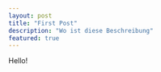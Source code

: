 ```yaml
---
layout: post
title: "First Post"
description: "Wo ist diese Beschreibung"
featured: true
---
```


Hello!
